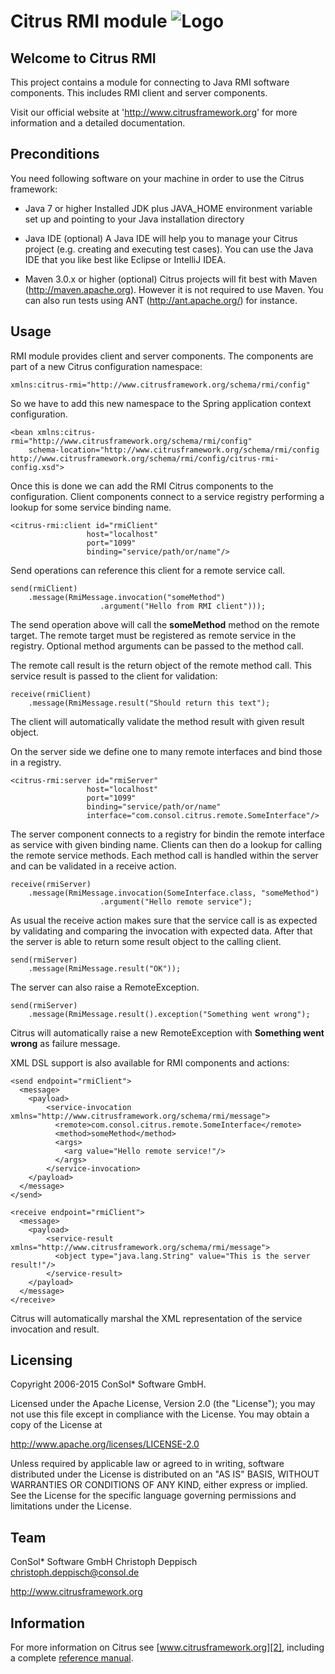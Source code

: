 Citrus RMI module ![Logo][1]
==============

Welcome to Citrus RMI
---------

This project contains a module for connecting to Java RMI software components.
This includes RMI client and server components.

Visit our official website at 'http://www.citrusframework.org'
for more information and a detailed documentation.

Preconditions
---------

You need following software on your machine in order to use the
Citrus framework:

* Java 7 or higher
Installed JDK plus JAVA_HOME environment variable set
up and pointing to your Java installation directory

* Java IDE (optional)
A Java IDE will help you to manage your Citrus project (e.g. creating
and executing test cases). You can use the Java IDE that you like best
like Eclipse or IntelliJ IDEA.

* Maven 3.0.x or higher (optional)
Citrus projects will fit best with Maven (http://maven.apache.org).
However it is not required to use Maven. You can also run tests using
ANT (http://ant.apache.org/) for instance.

Usage
---------

RMI module provides client and server components. The components are part of a new Citrus configuration
namespace:

    xmlns:citrus-rmi="http://www.citrusframework.org/schema/rmi/config"

So we have to add this new namespace to the Spring application context configuration.

    <bean xmlns:citrus-rmi="http://www.citrusframework.org/schema/rmi/config"
        schema-location="http://www.citrusframework.org/schema/rmi/config http://www.citrusframework.org/schema/rmi/config/citrus-rmi-config.xsd">

Once this is done we can add the RMI Citrus components to the configuration. Client components connect to a service 
registry performing a lookup for some service binding name.

    <citrus-rmi:client id="rmiClient" 
                     host="localhost" 
                     port="1099"
                     binding="service/path/or/name"/>
                     
Send operations can reference this client for a remote service call.
                     
    send(rmiClient)
        .message(RmiMessage.invocation("someMethod")
                        .argument("Hello from RMI client")));
                        
The send operation above will call the **someMethod** method on the remote target. The remote target
must be registered as remote service in the registry. Optional method arguments can be passed to the method call.

The remote call result is the return object of the remote method call. This service result is passed to the client for
validation:

    receive(rmiClient)
        .message(RmiMessage.result("Should return this text");
    
The client will automatically validate the method result with given result object.
    
On the server side we define one to many remote interfaces and bind those in a registry.
    
    <citrus-rmi:server id="rmiServer"
                     host="localhost" 
                     port="1099"
                     binding="service/path/or/name"
                     interface="com.consol.citrus.remote.SomeInterface"/>
                    
The server component connects to a registry for bindin the remote interface as service with given binding name. Clients 
can then do a lookup for calling the remote service methods. Each method call is handled within the server and can be validated
in a receive action.

    receive(rmiServer)
        .message(RmiMessage.invocation(SomeInterface.class, "someMethod")
                        .argument("Hello remote service");
                        
As usual the receive action makes sure that the service call is as expected by validating and comparing the invocation with expected
data. After that the server is able to return some result object to the calling client.

    send(rmiServer)
        .message(RmiMessage.result("OK"));
    
The server can also raise a RemoteException.

    send(rmiServer)
        .message(RmiMessage.result().exception("Something went wrong");
    
Citrus will automatically raise a new RemoteException with **Something went wrong** as failure message.

XML DSL support is also available for RMI components and actions:

    <send endpoint="rmiClient">
      <message>
        <payload>
            <service-invocation xmlns="http://www.citrusframework.org/schema/rmi/message">
              <remote>com.consol.citrus.remote.SomeInterface</remote>
              <method>someMethod</method>
              <args>
                <arg value="Hello remote service!"/>
              </args>
            </service-invocation>
        </payload>
      </message>  
    </send>
  
    <receive endpoint="rmiClient">
      <message>
        <payload>
            <service-result xmlns="http://www.citrusframework.org/schema/rmi/message">
              <object type="java.lang.String" value="This is the server result!"/>
            </service-result>
        </payload>
      </message>
    </receive>
  
Citrus will automatically marshal the XML representation of the service invocation and result.  
   
Licensing
---------
  
Copyright 2006-2015 ConSol* Software GmbH.

Licensed under the Apache License, Version 2.0 (the "License");
you may not use this file except in compliance with the License.
You may obtain a copy of the License at

  http://www.apache.org/licenses/LICENSE-2.0

Unless required by applicable law or agreed to in writing, software
distributed under the License is distributed on an "AS IS" BASIS,
WITHOUT WARRANTIES OR CONDITIONS OF ANY KIND, either express or implied.
See the License for the specific language governing permissions and
limitations under the License.

Team
---------

ConSol* Software GmbH
Christoph Deppisch
christoph.deppisch@consol.de

http://www.citrusframework.org

Information
---------

For more information on Citrus see [www.citrusframework.org][2], including
a complete [reference manual][3].

 [1]: http://www.citrusframework.org/images/brand_logo.png "Citrus"
 [2]: http://www.citrusframework.org
 [3]: http://www.citrusframework.org/reference/html/
